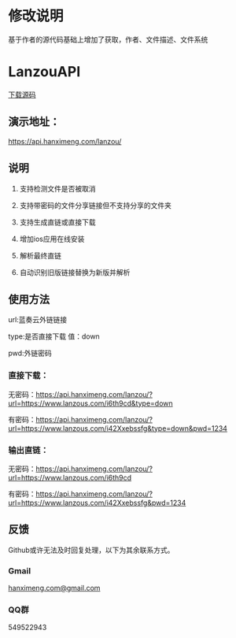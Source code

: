 # 修改说明
基于作者的源代码基础上增加了获取，作者、文件描述、文件系统


# LanzouAPI
<a href="https://github.com/hanximeng/LanzouAPI/archive/refs/heads/master.zip">下载源码</a>
## 演示地址：
https://api.hanximeng.com/lanzou/

## 说明
1. 支持检测文件是否被取消

2. 支持带密码的文件分享链接但不支持分享的文件夹

3. 支持生成直链或直接下载

4. 增加ios应用在线安装

5. 解析最终直链

6. 自动识别旧版链接替换为新版并解析

## 使用方法

url:蓝奏云外链链接

type:是否直接下载 值：down

pwd:外链密码

### 直接下载：

无密码：https://api.hanximeng.com/lanzou/?url=https://www.lanzous.com/i6th9cd&type=down

有密码：https://api.hanximeng.com/lanzou/?url=https://www.lanzous.com/i42Xxebssfg&type=down&pwd=1234


### 输出直链：

无密码：https://api.hanximeng.com/lanzou/?url=https://www.lanzous.com/i6th9cd

有密码：https://api.hanximeng.com/lanzou/?url=https://www.lanzous.com/i42Xxebssfg&pwd=1234

## 反馈
Github或许无法及时回复处理，以下为其余联系方式。

### Gmail
hanximeng.com@gmail.com
### QQ群
549522943
